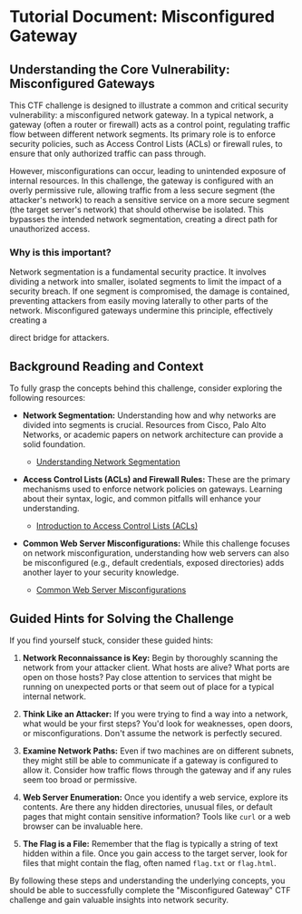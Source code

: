 # Tutorial Document: Misconfigured Gateway

## Understanding the Core Vulnerability: Misconfigured Gateways

This CTF challenge is designed to illustrate a common and critical security vulnerability: a misconfigured network gateway. In a typical network, a gateway (often a router or firewall) acts as a control point, regulating traffic flow between different network segments. Its primary role is to enforce security policies, such as Access Control Lists (ACLs) or firewall rules, to ensure that only authorized traffic can pass through.

However, misconfigurations can occur, leading to unintended exposure of internal resources. In this challenge, the gateway is configured with an overly permissive rule, allowing traffic from a less secure segment (the attacker's network) to reach a sensitive service on a more secure segment (the target server's network) that should otherwise be isolated. This bypasses the intended network segmentation, creating a direct path for unauthorized access.

### Why is this important?

Network segmentation is a fundamental security practice. It involves dividing a network into smaller, isolated segments to limit the impact of a security breach. If one segment is compromised, the damage is contained, preventing attackers from easily moving laterally to other parts of the network. Misconfigured gateways undermine this principle, effectively creating a 


direct bridge for attackers.

## Background Reading and Context

To fully grasp the concepts behind this challenge, consider exploring the following resources:

- **Network Segmentation:** Understanding how and why networks are divided into segments is crucial. Resources from Cisco, Palo Alto Networks, or academic papers on network architecture can provide a solid foundation.
  - [Understanding Network Segmentation](https://www.cisco.com/c/en/us/products/security/what-is-network-segmentation.html)

- **Access Control Lists (ACLs) and Firewall Rules:** These are the primary mechanisms used to enforce network policies on gateways. Learning about their syntax, logic, and common pitfalls will enhance your understanding.
  - [Introduction to Access Control Lists (ACLs)](https://www.cisco.com/c/en/us/td/docs/ios-xml/ios/sec_data_acl/configuration/15-mt/sec-data-acl-15-mt-book/sec-data-acl-cfg.html)

- **Common Web Server Misconfigurations:** While this challenge focuses on network misconfiguration, understanding how web servers can also be misconfigured (e.g., default credentials, exposed directories) adds another layer to your security knowledge.
  - [Common Web Server Misconfigurations](https://owasp.org/www-project-top-ten/OWASP_Top_Ten_2017/06_2017-A6-Security_Misconfiguration)

## Guided Hints for Solving the Challenge

If you find yourself stuck, consider these guided hints:

1.  **Network Reconnaissance is Key:** Begin by thoroughly scanning the network from your attacker client. What hosts are alive? What ports are open on those hosts? Pay close attention to services that might be running on unexpected ports or that seem out of place for a typical internal network.

2.  **Think Like an Attacker:** If you were trying to find a way into a network, what would be your first steps? You'd look for weaknesses, open doors, or misconfigurations. Don't assume the network is perfectly secured.

3.  **Examine Network Paths:** Even if two machines are on different subnets, they might still be able to communicate if a gateway is configured to allow it. Consider how traffic flows through the gateway and if any rules seem too broad or permissive.

4.  **Web Server Enumeration:** Once you identify a web service, explore its contents. Are there any hidden directories, unusual files, or default pages that might contain sensitive information? Tools like `curl` or a web browser can be invaluable here.

5.  **The Flag is a File:** Remember that the flag is typically a string of text hidden within a file. Once you gain access to the target server, look for files that might contain the flag, often named `flag.txt` or `flag.html`.

By following these steps and understanding the underlying concepts, you should be able to successfully complete the "Misconfigured Gateway" CTF challenge and gain valuable insights into network security.

